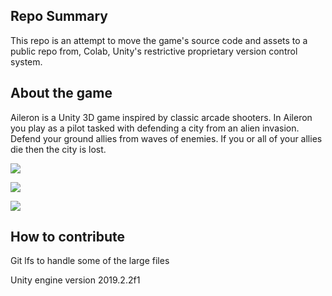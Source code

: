## Repo Summary 

This repo is an attempt to move the game's source code and assets to a public repo from, Colab, Unity's restrictive proprietary version control system. 

## About the game

Aileron is a Unity 3D game inspired by classic arcade shooters. In Aileron you play as a pilot tasked with defending a city from an alien invasion. Defend your ground allies from waves of enemies. If you or all of your allies die then the city is lost. 

![ ](./writeUp/holdTheLine.gif  "Hold The line") 

![ ](./writeUp/snakeBoss.gif "Snake Boss")

![ ](././writeUp/camera.gif "Camera controls")

## How to contribute

Git lfs to handle some of the large files

Unity engine version 2019.2.2f1